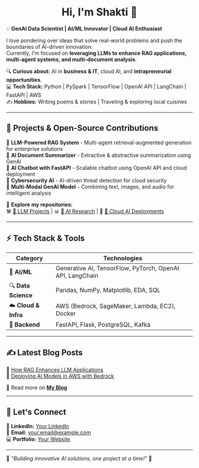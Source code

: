 <h1 align="center">Hi, I'm Shakti 👋</h1>

💡 **GenAI Data Scientist | AI/ML Innovator | Cloud AI Enthusiast**  

I love pondering over ideas that solve real-world problems and push the boundaries of AI-driven innovation.  
Currently, I'm focused on **leveraging LLMs to enhance RAG applications, multi-agent systems, and multi-document analysis**.  

🔍 **Curious about:** AI in **business & IT**, cloud AI, and **intrapreneurial opportunities**.  
💻 **Tech Stack:** Python | PySpark | TensorFlow | OpenAI API | LangChain | FastAPI | AWS  
✍ **Hobbies:** Writing poems & stories | Traveling & exploring local cuisines  

---

## 🚀 **Projects & Open-Source Contributions**  

🔹 **LLM-Powered RAG System** - Multi-agent retrieval-augmented generation for enterprise solutions  
🔹 **AI Document Summarizer** - Extractive & abstractive summarization using GenAI  
🔹 **AI Chatbot with FastAPI** - Scalable chatbot using OpenAI API and cloud deployment  
🔹 **Cybersecurity AI** - AI-driven threat detection for cloud security  
🔹 **Multi-Modal GenAI Model** - Combining text, images, and audio for intelligent analysis  

📌 **Explore my repositories:**  
🛠️ [🔗 LLM Projects](https://github.com/yourusername/llm-projects) | 📊 [🔗 AI Research](https://github.com/yourusername/ai-research) | 🚀 [🔗 Cloud AI Deployments](https://github.com/yourusername/cloud-ai)  

---

## ⚡ **Tech Stack & Tools**
| **Category** | **Technologies** |
|-------------|----------------|
| 🧠 **AI/ML** | Generative AI, TensorFlow, PyTorch, OpenAI API, LangChain |
| 🔍 **Data Science** | Pandas, NumPy, Matplotlib, EDA, SQL |
| ☁️ **Cloud & Infra** | AWS (Bedrock, SageMaker, Lambda, EC2), Docker |
| 🔗 **Backend** | FastAPI, Flask, PostgreSQL, Kafka |

---

## ✍ **Latest Blog Posts**
🔹 [How RAG Enhances LLM Applications](https://yourblog.com/rag-llms)  
🔹 [Deploying AI Models in AWS with Bedrock](https://yourblog.com/aws-bedrock)  

📌 Read more on **[My Blog](https://yourblog.com)**  

---

## 🤝 **Let's Connect**
💼 **LinkedIn:** [Your LinkedIn](https://linkedin.com/in/yourusername)  
📧 **Email:** your.email@example.com  
💻 **Portfolio:** [Your Website](https://yourwebsite.com)  

---

🌟 _"Building innovative AI solutions, one project at a time!"_ 🚀


<!--
**shakti0909/shakti0909** is a ✨ _special_ ✨ repository because its `README.md` (this file) appears on your GitHub profile.

Here are some ideas to get you started:

- 🔭 I’m currently working on ...
- 🌱 I’m currently learning ...
- 👯 I’m looking to collaborate on ...
- 🤔 I’m looking for help with ...
- 💬 Ask me about ...
- 📫 How to reach me: ...
- 😄 Pronouns: ...
- ⚡ Fun fact: ...
-->
